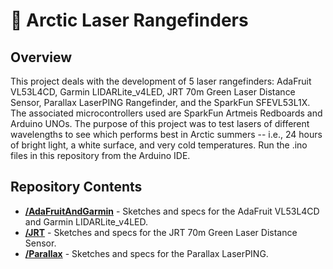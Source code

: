 # 🧊 Arctic Laser Rangefinders 

## Overview

This project deals with the development of 5 laser rangefinders: AdaFruit VL53L4CD, Garmin LIDARLite_v4LED, JRT 70m Green Laser Distance Sensor, Parallax LaserPING Rangefinder, and the SparkFun SFEVL53L1X. 
The associated microcontrollers used are SparkFun Artmeis Redboards and Arduino UNOs. 
The purpose of this project was to test lasers of different wavelengths to see which performs best in Arctic summers -- i.e., 24 hours of bright light, a white surface, and very cold temperatures. 
Run the .ino files in this repository from the Arduino IDE. 

## Repository Contents

* [**/AdaFruitAndGarmin**](./AdaFruit_and_Garmin.ino) -  Sketches and specs for the AdaFruit VL53L4CD and Garmin LIDARLite_v4LED. 
* [**/JRT**](./JRT70m/) -  Sketches and specs for the JRT 70m Green Laser Distance Sensor. 
* [**/Parallax**](./Ping_and_Parallax.ino) -  Sketches and specs for the Parallax LaserPING. 
